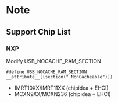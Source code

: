 # Note

## Support Chip List

### NXP

Modify USB_NOCACHE_RAM_SECTION

```
#define USB_NOCACHE_RAM_SECTION __attribute__((section(".NonCacheable")))
```

- IMRT10XX/IMRT11XX  (chipidea + EHCI)
- MCXN9XX/MCXN236  (chipidea + EHCI)

